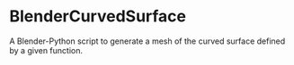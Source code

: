 # BlenderCurvedSurface
A Blender-Python script to generate a mesh of the curved surface defined by a given function.
